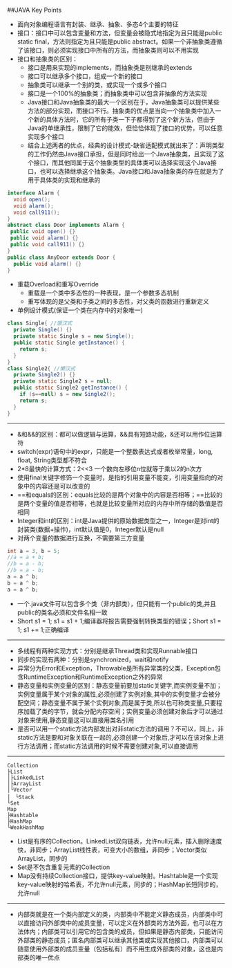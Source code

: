 ##JAVA Key Points

* 面向对象编程语言有封装、继承、抽象、多态4个主要的特征
* 接口：接口中可以包含变量和方法，但变量会被隐式地指定为且只能是public static final，方法则指定为且只能是public abstract。如果一个非抽象类遵循了该接口，则必须实现接口中所有的方法，而抽象类则可以不用实现
* 接口和抽象类的区别：
  * 接口是用来实现的implements，而抽象类是别继承的extends
  * 接口可以继承多个接口，组成一个新的接口
  * 抽象类可以继承一个别的类，或实现一个或多个接口
  * 接口是一个100%的抽象类；而抽象类中可以包含非抽象的方法实现
  * Java接口和Java抽象类的最大一个区别在于，Java抽象类可以提供某些方法的部分实现，而接口不行。抽象类的优点是当向一个抽象类中加入一个新的具体方法时，它的所有子类一下子都得到了这个新方法，但由于Java的单继承性，限制了它的能效，但恰恰体现了接口的优势，可以任意实现多个接口
  * 结合上述两者的优点，经典的设计模式-缺省适配模式就出来了：声明类型的工作仍然由Java接口承担，但是同时给出一个Java抽象类，且实现了这个接口，而其他同属于这个抽象类型的具体类可以选择实现这个Java接口，也可以选择继承这个抽象类。Java接口和Java抽象类的存在就是为了用于具体类的实现和继承的
```java
interface Alarm {
  void open();
  void alarm();
  void call911();
}
abstract class Door implements Alarm {
 public void open() {}
 public void alarm() {}
 public void call911() {}
}
public class AnyDoor extends Door {
  public void alarm() {}
}
```
* 重载Overload和重写Override
  * 重载是一个类中多态性的一种表现，是一个参数多态机制
  * 重写体现的是父类和子类之间的多态性，对父类的函数进行重新定义
* 单例设计模式(保证一个类在内存中的对象唯一)
```java
class Single{ //饿汉式
  private Single() {}
  private static Single s = new Single();
  public static Single getInstance() {
    return s;
  }
}
class Single2{ //懒汉式
  private Single2() {}
  private static Single2 s = null;
  public static Single2 getInstance() {
    if (s==null) s = new Single2();
    return s;
  }
}
```

-------

* &和&&的区别：都可以做逻辑与运算，&&具有短路功能，&还可以用作位运算符
* switch(expr)语句中的expr，只能是一个整数表达式或者枚举常量，long, float, String类型都不符合
* 2*8最快的计算方式：2<<3 一个数向左移位n位就等于乘以2的n次方
* 使用final关键字修饰一个变量时，是指的引用变量不能变，引用变量指向的对象中的内容还是可以改变的
* ==和equals的区别：equals比较的是两个对象中的内容是否相等；==比较的是两个变量的值是否相等，也就是比较变量所对应的内存中所存储的数值是否相同
* Integer和int的区别：int是Java提供的原始数据类型之一，Integer是对int的封装类(数据+操作)，int默认值是0，Integer默认是null
* 对两个变量的数据进行互换，不需要第三方变量
```java
int a = 3, b = 5;
//a = a + b;
//b = a - b;
//b = a - b;
a = a ^ b;
b = a ^ b;
a = a ^ b;
```
* 一个.java文件可以包含多个类（非内部类），但只能有一个public的类,并且public的类名必须和文件名相一致
* Short s1 = 1; s1 = s1 + 1;编译器将报告需要强制转换类型的错误；Short s1 = 1; s1 += 1;正确编译

-------

* 多线程有两种实现方式：分别是继承Thread类和实现Runnable接口
* 同步的实现有两种：分别是synchronized，wait和notify
* 异常分为Error和Exception，Throwable是所有异常类的父类，Exception包含RuntimeException和RuntimeException之外的异常
* 静态变量和实例变量的区别：静态变量前要加static关键字,而实例变量不加；实例变量属于某个对象的属性,必须创建了实例对象,其中的实例变量才会被分配空间；静态变量不属于某个实例对象,而是属于类,所以也可称类变量,只要程序加载了类的字节，就会分配内存空间；实例变量必须创建对象后才可以通过对象来使用,静态变量这可以直接用类名引用
* 是否可以用一个static方法内部发出对非static方法的调用？不可以，同上，非static方法是要和对象关联在一起的,必须创建一个对象后,才可以在该对象上进行方法调用；而static方法调用的时候不需要创建对象,可以直接调用

-------

```
Collection
├List
│├LinkedList
│├ArrayList
│└Vector
│　└Stack
└Set
Map
├Hashtable
├HashMap
└WeakHashMap
```
* List是有序的Collection。LinkedList双向链表，允许null元素，插入删除速度快，非同步；ArrayList线性表，可变大小的数组，非同步；Vector类似ArrayList，同步的
* Set是不包含重复元素的Collection
* Map没有持续Collection接口，提供key-value映射。Hashtable是一个实现key-value映射的哈希表，不允许null元素，同步的；HashMap长短同步的，允许null

-------

* 内部类就是在一个类内部定义的类，内部类中不能定义静态成员，内部类中可以直接访问外部类中的成员变量，可以定义在外部类的方法外面，也可以在方法体内；内部类可以引用它的包含类的成员，但如果是静态内部类，只能访问外部类的静态成员；匿名内部类可以继承其他类或实现其他接口，内部类可以随意使用外部类的成员变量（包括私有）而不用生成外部类的对象，这也是内部类的唯一优点
